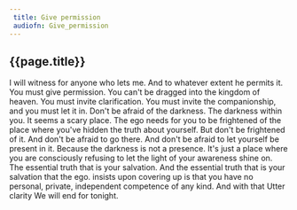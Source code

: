 ```yaml
---
 title: Give permission
 audiofn: Give_permission
---
```


## {{page.title}}

I will witness for anyone who lets me. And to whatever extent he permits
it. You must give permission. You can't be dragged into the kingdom of
heaven. You must invite clarification. You must invite the
companionship, and you must let it in. Don't be afraid of the darkness.
The darkness within you. It seems a scary place. The ego needs for you
to be frightened of the place where you've hidden the truth about
yourself. But don't be frightened of it. And don't be afraid to go
there. And don't be afraid to let yourself be present in it. Because the
darkness is not a presence. It's just a place where you are consciously
refusing to let the light of your awareness shine on. The essential
truth that is your salvation. And the essential truth that is your
salvation that the ego. insists upon covering up is that you have no
personal, private, independent competence of any kind. And with that
Utter clarity We will end for tonight.


